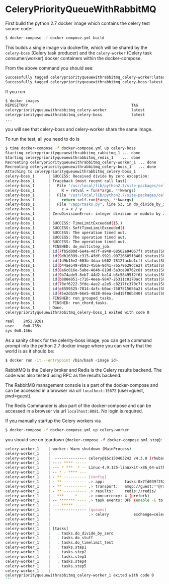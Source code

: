 # CeleryPriorityQueueWithRabbitMQ

First build the python 2.7 docker image which contains the celery test source code:
```bash
$ docker-compose -f docker-compose.yml build
```
This builds a single image via dockerfile, which will be shared by the `celery-boss` (Celery task producer) and the `celery-worker` (Celery task consumer/worker) docker containers within the docker-compose.

From the above command you should see:
```bash
Successfully tagged celerypriorityqueuewithrabbitmq_celery-worker:latest
Successfully tagged celerypriorityqueuewithrabbitmq_celery-boss:latest
```
If you run
```bash
$ docker images
REPOSITORY                                              TAG                 IMAGE ID            CREATED             SIZE
celerypriorityqueuewithrabbitmq_celery-worker           latest              3c20727ac4b9        14 seconds ago      940MB
celerypriorityqueuewithrabbitmq_celery-boss             latest              3c20727ac4b9        14 seconds ago      940MB
...
```
you will see that celery-boss and celery-worker share the same image.

To run the test, all you need to do is
```bash
$ time docker-compose -f docker-compose.yml up celery-boss
Starting celerypriorityqueuewithrabbitmq_rabbitmq_1 ... done
Starting celerypriorityqueuewithrabbitmq_redis_1    ... done
Recreating celerypriorityqueuewithrabbitmq_celery-worker_1 ... done
Recreating celerypriorityqueuewithrabbitmq_celery-boss_1   ... done
Attaching to celerypriorityqueuewithrabbitmq_celery-boss_1
celery-boss_1      | SUCCESS: Received divide by zero exception:
celery-boss_1      | Traceback (most recent call last):
celery-boss_1      |   File "/usr/local/lib/python2.7/site-packages/celery/app/trace.py", line 385, in trace_task
celery-boss_1      |     R = retval = fun(*args, **kwargs)
celery-boss_1      |   File "/usr/local/lib/python2.7/site-packages/celery/app/trace.py", line 648, in __protected_call__
celery-boss_1      |     return self.run(*args, **kwargs)
celery-boss_1      |   File "/app/tasks.py", line 53, in do_divide_by_zero
celery-boss_1      |     z = x / y
celery-boss_1      | ZeroDivisionError: integer division or modulo by zero
celery-boss_1      | 
celery-boss_1      | SUCCESS: TimeLimitExceeded(15,)
celery-boss_1      | SUCCESS: SoftTimeLimitExceeded()
celery-boss_1      | SUCCESS: The operation timed out.
celery-boss_1      | SUCCESS: The operation timed out.
celery-boss_1      | SUCCESS: The operation timed out.
celery-boss_1      | FINSHED: do_multistep_job.
celery-boss_1      | id(7fb5d00d-6e4a-4d7f-a948-68562e94067f) status(SUCCESS) result(1)
celery-boss_1      | id(9db16399-c315-4fdf-9921-90726605f340) status(SUCCESS) result(2)
celery-boss_1      | id(1d9b15e2-603b-4daa-b602-78127acbd1cf) status(SUCCESS) result(3)
celery-boss_1      | id(b44ae549-8b93-456a-8d41-76579629dce2) status(SUCCESS) result(4)
celery-boss_1      | id(8a6c816e-5abe-484b-819d-5a3ce98762c8) status(SUCCESS) result(5)
celery-boss_1      | id(9b74ade5-8eb7-44d2-ba14-b5c58495f2f6) status(SUCCESS) result(6)
celery-boss_1      | id(b880e051-c716-4eea-9847-26311c0170ac) status(SUCCESS) result(7)
celery-boss_1      | id(70ef6222-3fde-4ae2-a2e5-c8217fc370c7) status(SUCCESS) result(8)
celery-boss_1      | id(e8559525-7814-4afc-b0ac-7507515656a2) status(SUCCESS) result(9)
celery-boss_1      | id(45e2db19-66e5-4828-86ea-3ed15f06b340) status(SUCCESS) result(10)
celery-boss_1      | FINSHED: run_grouped_tasks.
celery-boss_1      | FINSHED: run_chord_tasks.
celery-boss_1      | Done.
celerypriorityqueuewithrabbitmq_celery-boss_1 exited with code 0

real	2m52.928s
user	0m0.735s
sys	0m0.156s
```

As a sanity check for the celerity-boss image, you can get a command prompt into the python 2.7 docker image where you can verify that the world is as it should be:
```bash
$ docker run -it --entrypoint /bin/bash <image id>
```

RabbitMQ is the Celery broker and Redis is the Celery results backend.  The code was also tested using RPC as the results backend.

The RabbitMQ management console is a part of the docker-compose and can be accessed in a browser via url `localhost:15672` (user=guest, pwd=guest).

The Redis Commander is also part of the docker-compose and can be accessed in a browser via url `localhost:8081`.  No login is required.

If you manually startup the Celery workers via
```bash
$ docker-compose -f docker-compose.yml up celery-worker
```
you should see on teardown (`docker-compose -f docker-compose.yml stop`):
````bash
celery-worker_1    | worker: Warm shutdown (MainProcess)
celery-worker_1    |  
celery-worker_1    |  -------------- celery@16c150403242 v4.3.0 (rhubarb)
celery-worker_1    | ---- **** ----- 
celery-worker_1    | --- * ***  * -- Linux-4.9.125-linuxkit-x86_64-with-debian-9.9 2019-06-28 18:53:26
celery-worker_1    | -- * - **** --- 
celery-worker_1    | - ** ---------- [config]
celery-worker_1    | - ** ---------- .> app:         tasks:0x7fd039f25250
celery-worker_1    | - ** ---------- .> transport:   amqp://guest:**@rabbitmq:5672//
celery-worker_1    | - ** ---------- .> results:     redis://redis/
celery-worker_1    | - *** --- * --- .> concurrency: 4 (prefork)
celery-worker_1    | -- ******* ---- .> task events: OFF (enable -E to monitor tasks in this worker)
celery-worker_1    | --- ***** ----- 
celery-worker_1    |  -------------- [queues]
celery-worker_1    |                 .> celery           exchange=celery(direct) key=celery
celery-worker_1    |                 
celery-worker_1    | 
celery-worker_1    | [tasks]
celery-worker_1    |   . tasks.do_divide_by_zero
celery-worker_1    |   . tasks.do_stuff
celery-worker_1    |   . tasks.do_timelimit_test
celery-worker_1    |   . tasks.step1
celery-worker_1    |   . tasks.step2
celery-worker_1    |   . tasks.step3
celery-worker_1    |   . tasks.step4
celery-worker_1    |   . tasks.step5
celery-worker_1    | 
celerypriorityqueuewithrabbitmq_celery-worker_1 exited with code 0
```
